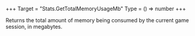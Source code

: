 +++
Target = "Stats.GetTotalMemoryUsageMb"
Type = () => number
+++

Returns the total amount of memory being consumed by the current game session, in megabytes.